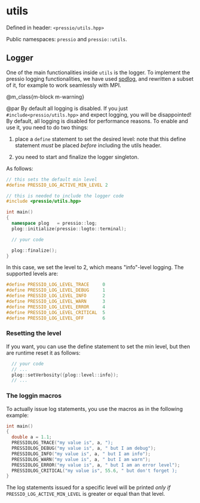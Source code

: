 
# utils

Defined in header: `<pressio/utils.hpp>`

Public namespaces: `pressio` and `pressio::utils`.


## Logger

One of the main functionalities inside `utils` is the logger.
To implement the pressio logging functionalities, we have used [spdlog](https://github.com/gabime/spdlog),
and rewritten a subset of it, for example to work seamlessly with MPI.

@m_class{m-block m-warning}

@par By default all logging is disabled.
If you just `#include<pressio/utils.hpp>` and expect logging, you will be disappointed!
By default, all logging is disabled for performance reasons.
To enable and use it, you need to do two things:
1. place a `define` statement to set the desired level: note that
this define statement *must* be placed *before* including the utils header.

2. you need to start and finalize the logger singleton.

As follows:
```cpp
// this sets the default min level
#define PRESSIO_LOG_ACTIVE_MIN_LEVEL 2

// this is needed to include the logger code
#include <pressio/utils.hpp>

int main()
{
  namespace plog   = pressio::log;
  plog::initialize(pressio::logto::terminal);

  // your code

  plog::finalize();
}
```
In this case, we set the level to 2, which means "info"-level logging.
The supported levels are:

```cpp
#define PRESSIO_LOG_LEVEL_TRACE		0
#define PRESSIO_LOG_LEVEL_DEBUG		1
#define PRESSIO_LOG_LEVEL_INFO		2
#define PRESSIO_LOG_LEVEL_WARN		3
#define PRESSIO_LOG_LEVEL_ERROR		4
#define PRESSIO_LOG_LEVEL_CRITICAL	5
#define PRESSIO_LOG_LEVEL_OFF		6
```

### Resetting the level

If you want, you can use the define statement to set the min level,
but then are runtime reset it as follows:
```cpp
  // your code
  // ...
  plog::setVerbosity({plog::level::info});
  // ...
```


### The loggin macros

To actually issue log statements, you use the macros as in the following example:
```cpp
int main()
{
  double a = 1.1;
  PRESSIOLOG_TRACE("my value is", a, ");
  PRESSIOLOG_DEBUG("my value is", a, " but I am debug");
  PRESSIOLOG_INFO("my value is", a, " but I am info");
  PRESSIOLOG_WARN("my value is", a, " but I am warn");
  PRESSIOLOG_ERROR("my value is", a, " but I am an error level");
  PRESSIOLOG_CRITICAL("my value is", 55.6, " but don't forget );
}
```

The log statements issued for a specific level will be printed *only if* `PRESSIO_LOG_ACTIVE_MIN_LEVEL`
is greater or equal than that level.
